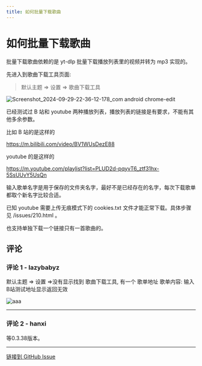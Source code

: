 ```yaml
---
title: 如何批量下载歌曲
---
```


# 如何批量下载歌曲

批量下载歌曲依赖的是 yt-dlp 批量下载播放列表里的视频并转为 mp3 实现的。

先进入到歌曲下载工具页面:

> 默认主题 => 设置 => 歌曲下载工具

![Screenshot_2024-09-29-22-36-12-178_com android chrome-edit](https://github.hanxi.cc/proxy/user-attachments/assets/ddd2af00-cd9e-4938-9450-56503453807c)


已经测试过 B 站和 youtube 两种播放列表，播放列表的链接是有要求，不能有其他多余参数。

比如 B 站的是这样的

https://m.bilibili.com/video/BV1WUsDezE88

youtube 的是这样的

https://m.youtube.com/playlist?list=PLUD2d-pqyvT6_ztf31hx-5SsUUvY5UsQn

输入歌单名字是用于保存的文件夹名字，最好不是已经存在的名字，每次下载歌单都取个新名字比较合适。

已知 youtube 需要上传无痕模式下的 cookies.txt 文件才能正常下载。具体步骤见 /issues/210.html 。


也支持单独下载一个链接只有一首歌曲的。

## 评论


### 评论 1 - lazybabyz

 默认主题 => 设置 =>没有显示找到 歌曲下载工具,
有一个 歌单地址 歌单内容: 输入B站测试地址显示返回无效

![aaa](https://github.hanxi.cc/proxy/user-attachments/assets/31e224cb-fcbd-4841-b545-bfbd2496061b)


---

### 评论 2 - hanxi

等0.3.38版本。

---
[链接到 GitHub Issue](https://github.com/hanxi/xiaomusic/issues/212)
